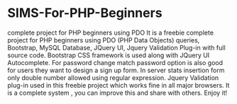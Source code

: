 SIMS-For-PHP-Beginners
======================

complete project for PHP beginners using PDO
It is a freebie complete project for PHP beginners using PDO (PHP Data Objects) queries, Bootstrap, MySQL Database, JQuery UI, Jquery Validation Plug-in with full source code. Bootstrap CSS framework is used along with JQuery UI Autocomplete. For password change match password option is also good for users they want to design a sign up form. In server stats insertion form only double number allowed using regular expression. Jquery Validation plug-in used in this freebie project which works fine in all major browsers. It is a complete system , you can improve this and share with others. Enjoy it!

